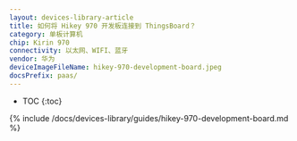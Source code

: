 ```yaml
---
layout: devices-library-article
title: 如何将 Hikey 970 开发板连接到 ThingsBoard？
category: 单板计算机
chip: Kirin 970
connectivity: 以太网、WIFI、蓝牙
vendor: 华为
deviceImageFileName: hikey-970-development-board.jpeg
docsPrefix: paas/
---
```



* TOC
{:toc}

{% include /docs/devices-library/guides/hikey-970-development-board.md %}